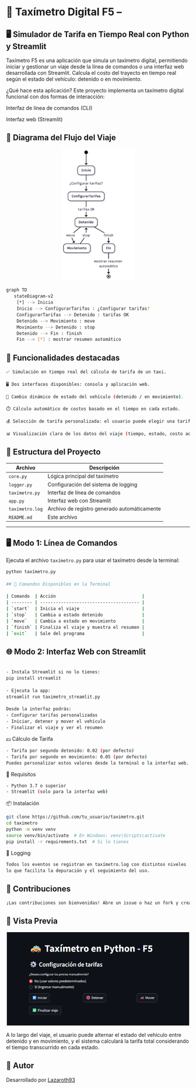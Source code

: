 # 🚖 Taxímetro Digital F5 – 

## 🖥️ Simulador de Tarifa en Tiempo Real con Python y Streamlit
Taxímetro F5 es una aplicación  que simula un taxímetro digital, permitiendo iniciar y gestionar un viaje desde la línea de comandos o una interfaz web desarrollada con Streamlit. Calcula el costo del trayecto en tiempo real según el estado del vehículo: detenido o en movimiento.

¿Qué hace esta aplicación?
Este proyecto implementa un taxímetro digital funcional con dos formas de interacción:

Interfaz de línea de comandos (CLI)

Interfaz web (Streamlit)



## 🧭 Diagrama del Flujo del Viaje

<p align="center">
  <img src="assets/flujo-taximetro-diagrama-mermaid.png" alt="Diagrama del taxímetro" width="200" />
</p>



```bash
graph TD
   stateDiagram-v2
    [*] --> Inicio
    Inicio --> ConfigurarTarifas : ¿Configurar tarifas?
    ConfigurarTarifas --> Detenido : tarifas OK
    Detenido --> Movimiento : move
    Movimiento --> Detenido : stop
    Detenido --> Fin : finish
    Fin --> [*] : mostrar resumen automático
```

## 🔧 Funcionalidades destacadas

```bash
✅ Simulación en tiempo real del cálculo de tarifa de un taxi.

🖥️ Dos interfaces disponibles: consola y aplicación web.

🔄 Cambio dinámico de estado del vehículo (detenido / en movimiento).

⏱️ Cálculo automático de costos basado en el tiempo en cada estado.

💰 Selección de tarifa personalizada: el usuario puede elegir una tarifa específica entre las disponibles o continuar con una tarifa por defecto.

📊 Visualización clara de los datos del viaje (tiempo, estado, costo actual).
```

## 🧩 Estructura del Proyecto

| Archivo         | Descripción |
|----------------|-------------|
| `core.py`      | Lógica principal del taxímetro |
| `logger.py`    | Configuración del sistema de logging |
| `taxímetro.py` | Interfaz de línea de comandos |
| `app.py`       | Interfaz web con Streamlit |
| `taxímetro.log`| Archivo de registro generado automáticamente |
| `README.md`    | Este archivo |

---

##  🖥️ Modo 1: Línea de Comandos

Ejecuta el archivo `taxímetro.py` para usar el taxímetro desde la terminal:

```bash
python taxímetro.py

## 🧾 Comandos Disponibles en la Terminal

| Comando  | Acción                                 |
| -------- | -------------------------------------- |
| `start`  | Inicia el viaje                        |
| `stop`   | Cambia a estado detenido               |
| `move`   | Cambia a estado en movimiento          |
| `finish` | Finaliza el viaje y muestra el resumen |
| `exit`   | Sale del programa                      |


```

## 🌐 Modo 2: Interfaz Web con Streamlit
```bash

- Instala Streamlit si no lo tienes:
pip install streamlit

- Ejecuta la app:
streamlit run taximetro_streamlit.py

Desde la interfaz podrás:
- Configurar tarifas personalizadas
- Iniciar, detener y mover el vehículo
- Finalizar el viaje y ver el resumen

```

💵 Cálculo de Tarifa
```bash
- Tarifa por segundo detenido: 0.02 (por defecto)
- Tarifa por segundo en movimiento: 0.05 (por defecto)
Puedes personalizar estos valores desde la terminal o la interfaz web.
```

📝 Requisitos
```bash
- Python 3.7 o superior
- Streamlit (solo para la interfaz web)
```

📦 Instalación
```bash
git clone https://github.com/tu_usuario/taximetro.git
cd taximetro
python -m venv venv
source venv/bin/activate  # En Windows: venv\Scripts\activate
pip install -r requirements.txt  # Si lo tienes
```

🧾 Logging
```bash
Todos los eventos se registran en taxímetro.log con distintos niveles  (INFO, DEBUG, WARNING),
lo que facilita la depuración y el seguimiento del uso.
```


## 🤝 Contribuciones
```bash
¡Las contribuciones son bienvenidas! Abre un issue o haz un fork y crea un pull request.
```

## 🌄 Vista Previa

<p align="center">
  <img src="assets/stramlite-taximetro.png" alt="Front-Streamlit" width="500" />
</p>


A lo largo del viaje, el usuario puede alternar el estado del vehículo entre detenido y en movimiento, y el sistema calculará la tarifa total considerando el tiempo transcurrido en cada estado.


## 👤 Autor
Desarrollado por [Lazaroth93](https://github.com/Lazaroth93)
```
